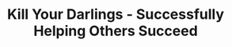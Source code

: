 ---
layout: interior
title: Kill Your Darlings - Successfully Helping Others Succeed
speaker: Megan Lovely
permalink: megan-lovely
image: img/20170713/meganLovely.jpg
event: 20170713
video: 
favorite: My favorite thing about Wichita is how easy it is to make a difference. If you have an idea and the drive to do something about it, you can make things happen.
about: Megan was born and raised in Wichita. Her passion is helping to make our community the best it can be, and she prefers to do so behind the scenes. She got her start in advertising and now works for the government, which she sees as being strikingly similar. 
twitter: 
facebook: 
instagram: 
linkedin: 
google: 
website: 
email: emme.lovely@gmail.com
telephone: 3162075362
---